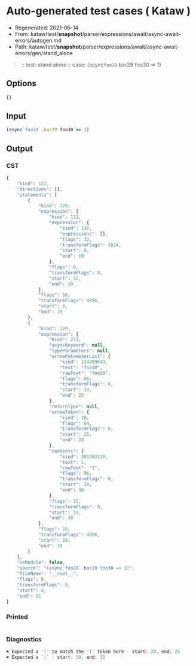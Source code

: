 # Auto-generated test cases ( Kataw )
- Regenerated: 2021-06-14
- From: kataw/test/__snapshot__/parser/expressions/await/async-await-errors/autogen.md
- Path: kataw/test/__snapshot__/parser/expressions/await/async-await-errors/gen/stand_alone
> :: test: stand alone
> :: case: (async`foo28`.bar29 foo30 => 1)
## Options

`````js
{}
`````
## Input

`````js
(async`foo28`.bar29 foo30 => 1)
`````
## Output

### CST

```javascript
{
    "kind": 122,
    "directives": [],
    "statements": [
        {
            "kind": 120,
            "expression": {
                "kind": 121,
                "expression": {
                    "kind": 132,
                    "expressions": [],
                    "flags": 32,
                    "transformFlags": 1024,
                    "start": 0,
                    "end": 19
                },
                "flags": 0,
                "transformFlags": 0,
                "start": 32,
                "end": 19
            },
            "flags": 16,
            "transformFlags": 4096,
            "start": 0,
            "end": 19
        },
        {
            "kind": 120,
            "expression": {
                "kind": 271,
                "asyncKeyword": null,
                "typeParameters": null,
                "arrowPatameterList": {
                    "kind": 134299649,
                    "text": "foo30",
                    "rawText": "foo30",
                    "flags": 96,
                    "transformFlags": 0,
                    "start": 19,
                    "end": 25
                },
                "returnType": null,
                "arrowToken": {
                    "kind": 10,
                    "flags": 64,
                    "transformFlags": 0,
                    "start": 25,
                    "end": 28
                },
                "contents": {
                    "kind": 201392130,
                    "text": 1,
                    "rawText": "1",
                    "flags": 96,
                    "transformFlags": 0,
                    "start": 28,
                    "end": 30
                },
                "flags": 32,
                "transformFlags": 0,
                "start": 19,
                "end": 30
            },
            "flags": 16,
            "transformFlags": 4096,
            "start": 19,
            "end": 30
        }
    ],
    "isModule": false,
    "source": "(async`foo28`.bar29 foo30 => 1)",
    "fileName": "__root__",
    "flags": 0,
    "transformFlags": 0,
    "start": 0,
    "end": 31
}
```

### Printed

```javascript

```

### Diagnostics

```javascript
✖ Expected a ')' to match the '(' token here - start: 20, end: 25
✖ Expected a `;` - start: 30, end: 31

```

